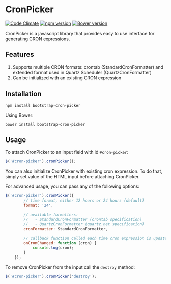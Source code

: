 # CronPicker

[![Code Climate](https://codeclimate.com/github/koss-lebedev/bootstrap-cron-picker/badges/gpa.svg)](https://codeclimate.com/github/koss-lebedev/bootstrap-cron-picker)
[![npm version](https://badge.fury.io/js/bootstrap-duration-picker.svg)](https://badge.fury.io/js/bootstrap-cron-picker)
[![Bower version](https://badge.fury.io/bo/bootstrap-duration-picker.svg)](https://badge.fury.io/bo/bootstrap-cron-picker)

CronPicker is a javascript library that provides easy to use 
interface for generating CRON expressions.


## Features

1. Supports multiple CRON formats: crontab (StandardCronFormatter) 
and extended format used in Quartz Scheduler (QuartzCronFormatter)
2. Can be initialized with an existing CRON expression

## Installation

    npm install bootstrap-cron-picker

Using Bower:

    bower install bootstrap-cron-picker

## Usage

To attach CronPicker to an input field with id `#cron-picker`:

```javascript
$('#cron-picker').cronPicker();
```

You can also initialize CronPicker with existing cron expression. 
To do that, simply set value of the HTML input before attaching CronPicker.

For advanced usage, you can pass any of the following options:

```javascript
$('#cron-picker').cronPicker({
        // time format, either 12 hours or 24 hours (default)
        format: '24',
        
        // available formatters:
        //   - StandardCronFormatter (crontab specification)
        //   - QuartzCronFormatter (quartz.net specification)
        cronFormatter: StandardCronFormatter,
    
        // callback function called each time cron expression is updated
        onCronChanged: function (cron) {
            console.log(cron);
        }
    });
```

To remove CronPicker from the input call the `destroy` method:

```javascript
$('#cron-picker').cronPicker('destroy');
```
